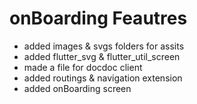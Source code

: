 # onBoarding Feautres

- added images & svgs folders for assits
- added flutter_svg & flutter_util_screen
- made a file for docdoc client
- added routings & navigation extension
- added onBoarding screen





